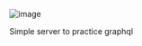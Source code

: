 ![image](https://user-images.githubusercontent.com/82476805/181075037-3a5a50ed-d1a1-4e78-b5bb-9831dcd7fc98.png)

Simple server to practice graphql
